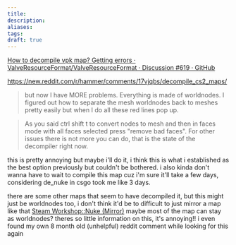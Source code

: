 ```yaml
---
title: 
description: 
aliases: 
tags: 
draft: true
---
```

[How to decompile vpk map? Getting errors · ValveResourceFormat/ValveResourceFormat · Discussion #619 · GitHub](https://github.com/ValveResourceFormat/ValveResourceFormat/discussions/619)


https://new.reddit.com/r/hammer/comments/17vjqbs/decompile_cs2_maps/
> but now I have MORE problems. Everything is made of worldnodes. I figured out how to separate the mesh worldnodes back to meshes pretty easily but when I do all these red lines pop up.

> As you said ctrl shift t to convert nodes to mesh and then in faces mode with all faces selected press "remove bad faces". For other issues there is not more you can do, that is the state of the decompiler right now.

this is pretty annoying but maybe i'll do it, i think this is what i established as the best option previously but couldn't be bothered.
i also kinda don't wanna have to wait to compile this map cuz i'm sure it'll take a few days, considering de_nuke in csgo took me like 3 days.

there are some other maps that seem to have decompiled it, but this might just be worldnodes too, i don't think it'd be to difficult to just mirror a map like that [Steam Workshop::Nuke (Mirror)](https://steamcommunity.com/sharedfiles/filedetails/?id=3145028641&searchtext=valveresourceformat)
maybe most of the map can stay as worldnodes?
theres so little information on this, it's annoying!! i even found my own 8 month old (unhelpful) reddit comment while looking for this again
